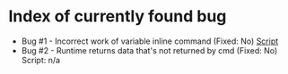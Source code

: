 # Index of currently found bug

- Bug #1 - Incorrect work of variable inline command (Fixed: No) [Script](bug1.nsh)
- Bug #2 - Runtime returns data that's not returned by cmd (Fixed: No) Script: n/a
